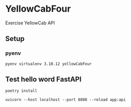 # YellowCabFour
Exercise YellowCab API

## Setup
### pyenv
`pyenv virtualenv 3.10.12 yellowCabFour`

## Test hello word FastAPI 
`poetry install`

`uvicorn --host localhost --port 8080 --reload app:api`